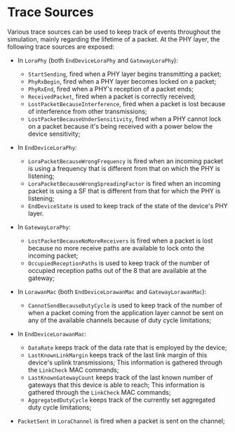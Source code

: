 Trace Sources
=============

Various trace sources can be used to keep track of events throughout the
simulation, mainly regarding the lifetime of a packet. At the PHY layer, the
following trace sources are exposed:

- In ``LoraPhy`` (both ``EndDeviceLoraPhy`` and ``GatewayLoraPhy``):

    - ``StartSending``, fired when a PHY layer begins transmitting a packet;
    - ``PhyRxBegin``, fired when a PHY layer becomes locked on a packet;
    - ``PhyRxEnd``, fired when a PHY's reception of a packet ends;
    - ``ReceivedPacket``, fired when a packet is correctly received;
    - ``LostPacketBecauseInterference``, fired when a packet is lost because of
      interference from other transmissions;
    - ``LostPacketBecauseUnderSensitivity``, fired when a PHY cannot lock on a
      packet because it's being received with a power below the device sensitivity;

- In ``EndDeviceLoraPhy``:

    - ``LoraPacketBecauseWrongFrequency`` is fired when an incoming packet is
      using a frequency that is different from that on which the PHY is listening;
    - ``LoraPacketBecauseWrongSpreadingFactor`` is fired when an incoming packet
      is using a SF that is different from that for which the PHY is listening;
    - ``EndDeviceState`` is used to keep track of the state of the device's PHY
      layer.

- In ``GatewayLoraPhy``:

    - ``LostPacketBecauseNoMoreReceivers`` is fired when a packet is lost because
      no more receive paths are available to lock onto the incoming packet;
    - ``OccupiedReceptionPaths`` is used to keep track of the number of occupied
      reception paths out of the 8 that are available at the gateway;

- In ``LorawanMac`` (both ``EndDeviceLorawanMac`` and ``GatewayLorawanMac``):

    - ``CannotSendBecauseDutyCycle`` is used to keep track of the number of when a
      packet coming from the application layer cannot be sent on any of the
      available channels because of duty cycle limitations;

- In ``EndDeviceLorawanMac``:

    - ``DataRate`` keeps track of the data rate that is employed by the device;
    - ``LastKnownLinkMargin`` keeps track of the last link margin of this device's
      uplink transmissions; This information is gathered through the ``LinkCheck``
      MAC commands;
    - ``LastKnownGatewayCount`` keeps track of the last known number of gateways
      that this device is able to reach; This information is gathered through the
      ``LinkCheck`` MAC commands;
    - ``AggregatedDutyCycle`` keeps track of the currently set aggregated duty
      cycle limitations;

- ``PacketSent`` in ``LoraChannel`` is fired when a packet is sent on the channel;

